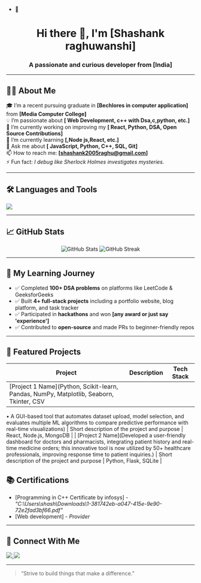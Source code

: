 - 👋  <!-- GitHub Profile README for a Fresher -->

<h1 align="center">Hi there 👋, I'm [Shashank raghuwanshi]</h1>
<h3 align="center">A passionate and curious developer from [India]</h3>

---

## 👨‍💻 About Me

🎓 I’m a recent pursuing graduate in **[Bechlores in computer application]** from **[Media Computer College]**  
💡 I’m passionate about **[ Web Development, c++ with  Dsa,c,python, etc.]**  
🔭 I’m currently working on improving my **[ React, Python, DSA, Open Source Contributions]**  
🌱 I’m currently learning **[,Node js,React, etc.]**  
💬 Ask me about **[ JavaScript, Python, C++, SQL, Git]**  
📫 How to reach me: **[shashank2005raghu@gmail.com]**  
⚡ Fun fact: *I debug like Sherlock Holmes investigates mysteries.*

---

## 🛠️ Languages and Tools

<p>
  <img src="https://skillicons.dev/icons?i=html,css,js,react,python,java,cpp,git,github,vscode,figma" />
</p>

---

## 📈 GitHub Stats

<p align="center">
  <img src="https://github-readme-stats.vercel.app/api?username=yourusername&show_icons=true&theme=radical" alt="GitHub Stats" />
  <img src="https://github-readme-streak-stats.herokuapp.com/?user=yourusername&theme=radical" alt="GitHub Streak" />
</p>

---

## 🧠 My Learning Journey

- ✅ Completed **100+ DSA problems** on platforms like LeetCode & GeeksforGeeks
- ✅ Built **4+ full-stack projects** including a portfolio website, blog platform, and task tracker
- ✅ Participated in **hackathons** and won **[any award or just say 'experience']**
- ✅ Contributed to **open-source** and made PRs to beginner-friendly repos

---

## 📂 Featured Projects

| Project | Description | Tech Stack |
|--------|-------------|------------|
| [Project 1 Name](Python, Scikit-learn, Pandas, NumPy, Matplotlib, Seaborn, Tkinter, CSV
• A GUI-based tool that automates dataset upload, model selection, and evaluates multiple ML algorithms to
compare predictive performance with real-time visualizations) | Short description of the project and purpose | React, Node.js, MongoDB |
| [Project 2 Name](Developed a user-friendly dashboard for doctors and pharmacists, integrating patient history and real-time
medicine orders; this innovative tool is now utilized by 50+ healthcare professionals, improving response time to
patient inquiries.) | Short description of the project and purpose | Python, Flask, SQLite |


## 📚 Certifications

- [Programming in C++ Certificate by infosys] - *"C:\Users\shash\Downloads\1-381742eb-a047-415e-9e90-72e2fad3bf66.pdf"*  
- [Web development] - *Provider*

---

## 🤝 Connect With Me

<p align="left">
  <a href="https://www.linkedin.com/in/shashank-raghuwanshi-693529253?//yourusername" shashank raghuwanshi="https://www.linkedin.com/in/shashank-raghuwanshi-693529253?utm_source=share&utm_campaign=share_via&utm_content=profile&utm_medium=android_app">
    <img src="https://img.shields.io/badge/-LinkedIn-blue?style=flat-square&logo=Linkedin&logoColor=white" />
  </a>
  <a href="shashank2005raghu@gmail.com">
    <img src=" shashank2005raghu@gmail.com" />
  </a>
</p>

---

> “Strive to build things that make a difference.”

